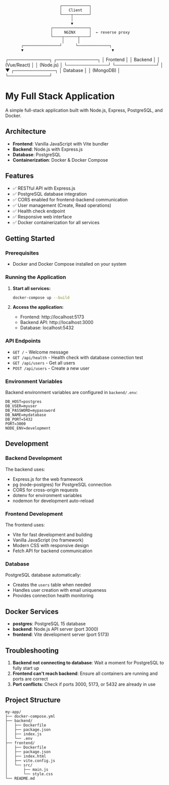                             ┌────────────┐
                            │   Client   │
                            └────┬───────┘
                                 │
                                 ▼
                        ┌────────────────┐
                        │     NGINX      │  ← reverse proxy
                        └────┬──────┬────┘
                             │      │
           ┌────────────────┘      └──────────────┐
           ▼                                       ▼
   ┌─────────────┐                         ┌─────────────┐
   │  Frontend   │                         │  Backend    │
   │ (Vue/React) │                         │ (Node.js)   │
   └─────────────┘                         └─────────────┘
                                                  │
                                                  ▼
                                           ┌─────────────┐
                                           │  Database   │
                                           │ (MongoDB)   │
                                           └─────────────┘

# My Full Stack Application

A simple full-stack application built with Node.js, Express, PostgreSQL, and Docker.

## Architecture

- **Frontend**: Vanilla JavaScript with Vite bundler
- **Backend**: Node.js with Express.js
- **Database**: PostgreSQL
- **Containerization**: Docker & Docker Compose

## Features

- ✅ RESTful API with Express.js
- ✅ PostgreSQL database integration
- ✅ CORS enabled for frontend-backend communication
- ✅ User management (Create, Read operations)
- ✅ Health check endpoint
- ✅ Responsive web interface
- ✅ Docker containerization for all services

## Getting Started

### Prerequisites

- Docker and Docker Compose installed on your system

### Running the Application

1. **Start all services:**
   ```bash
   docker-compose up --build
   ```

2. **Access the application:**
   - Frontend: http://localhost:5173
   - Backend API: http://localhost:3000
   - Database: localhost:5432

### API Endpoints

- `GET /` - Welcome message
- `GET /api/health` - Health check with database connection test
- `GET /api/users` - Get all users
- `POST /api/users` - Create a new user

### Environment Variables

Backend environment variables are configured in `backend/.env`:

```env
DB_HOST=postgres
DB_USER=myuser
DB_PASSWORD=mypassword
DB_NAME=mydatabase
DB_PORT=5432
PORT=3000
NODE_ENV=development
```

## Development

### Backend Development

The backend uses:
- Express.js for the web framework
- pg (node-postgres) for PostgreSQL connection
- CORS for cross-origin requests
- dotenv for environment variables
- nodemon for development auto-reload

### Frontend Development

The frontend uses:
- Vite for fast development and building
- Vanilla JavaScript (no framework)
- Modern CSS with responsive design
- Fetch API for backend communication

### Database

PostgreSQL database automatically:
- Creates the `users` table when needed
- Handles user creation with email uniqueness
- Provides connection health monitoring

## Docker Services

- **postgres**: PostgreSQL 15 database
- **backend**: Node.js API server (port 3000)
- **frontend**: Vite development server (port 5173)

## Troubleshooting

1. **Backend not connecting to database**: Wait a moment for PostgreSQL to fully start up
2. **Frontend can't reach backend**: Ensure all containers are running and ports are correct
3. **Port conflicts**: Check if ports 3000, 5173, or 5432 are already in use

## Project Structure

```
my-app/
├── docker-compose.yml
├── backend/
│   ├── Dockerfile
│   ├── package.json
│   ├── index.js
│   └── .env
├── frontend/
│   ├── Dockerfile
│   ├── package.json
│   ├── index.html
│   ├── vite.config.js
│   └── src/
│       ├── main.js
│       └── style.css
└── README.md
```
